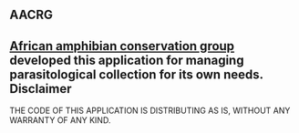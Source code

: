 AACRG
------------
[African amphibian conservation group](http://natural-sciences.nwu.ac.za/african-amphibian-conservation-research-group/aacrg-about) developed this application for managing parasitological collection for its own needs.
Disclaimer
------------
THE CODE OF THIS APPLICATION IS DISTRIBUTING AS IS, WITHOUT ANY WARRANTY OF ANY KIND.
